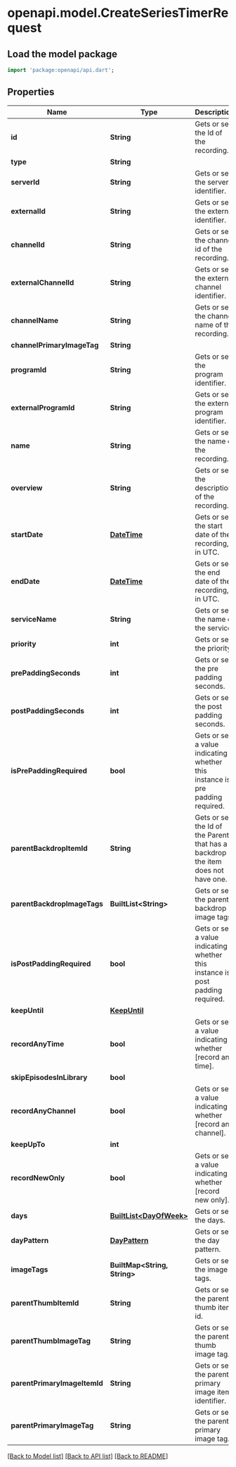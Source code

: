 # openapi.model.CreateSeriesTimerRequest

## Load the model package
```dart
import 'package:openapi/api.dart';
```

## Properties
Name | Type | Description | Notes
------------ | ------------- | ------------- | -------------
**id** | **String** | Gets or sets the Id of the recording. | [optional] 
**type** | **String** |  | [optional] 
**serverId** | **String** | Gets or sets the server identifier. | [optional] 
**externalId** | **String** | Gets or sets the external identifier. | [optional] 
**channelId** | **String** | Gets or sets the channel id of the recording. | [optional] 
**externalChannelId** | **String** | Gets or sets the external channel identifier. | [optional] 
**channelName** | **String** | Gets or sets the channel name of the recording. | [optional] 
**channelPrimaryImageTag** | **String** |  | [optional] 
**programId** | **String** | Gets or sets the program identifier. | [optional] 
**externalProgramId** | **String** | Gets or sets the external program identifier. | [optional] 
**name** | **String** | Gets or sets the name of the recording. | [optional] 
**overview** | **String** | Gets or sets the description of the recording. | [optional] 
**startDate** | [**DateTime**](DateTime.md) | Gets or sets the start date of the recording, in UTC. | [optional] 
**endDate** | [**DateTime**](DateTime.md) | Gets or sets the end date of the recording, in UTC. | [optional] 
**serviceName** | **String** | Gets or sets the name of the service. | [optional] 
**priority** | **int** | Gets or sets the priority. | [optional] 
**prePaddingSeconds** | **int** | Gets or sets the pre padding seconds. | [optional] 
**postPaddingSeconds** | **int** | Gets or sets the post padding seconds. | [optional] 
**isPrePaddingRequired** | **bool** | Gets or sets a value indicating whether this instance is pre padding required. | [optional] 
**parentBackdropItemId** | **String** | Gets or sets the Id of the Parent that has a backdrop if the item does not have one. | [optional] 
**parentBackdropImageTags** | **BuiltList&lt;String&gt;** | Gets or sets the parent backdrop image tags. | [optional] 
**isPostPaddingRequired** | **bool** | Gets or sets a value indicating whether this instance is post padding required. | [optional] 
**keepUntil** | [**KeepUntil**](KeepUntil.md) |  | [optional] 
**recordAnyTime** | **bool** | Gets or sets a value indicating whether [record any time]. | [optional] 
**skipEpisodesInLibrary** | **bool** |  | [optional] 
**recordAnyChannel** | **bool** | Gets or sets a value indicating whether [record any channel]. | [optional] 
**keepUpTo** | **int** |  | [optional] 
**recordNewOnly** | **bool** | Gets or sets a value indicating whether [record new only]. | [optional] 
**days** | [**BuiltList&lt;DayOfWeek&gt;**](DayOfWeek.md) | Gets or sets the days. | [optional] 
**dayPattern** | [**DayPattern**](DayPattern.md) | Gets or sets the day pattern. | [optional] 
**imageTags** | **BuiltMap&lt;String, String&gt;** | Gets or sets the image tags. | [optional] 
**parentThumbItemId** | **String** | Gets or sets the parent thumb item id. | [optional] 
**parentThumbImageTag** | **String** | Gets or sets the parent thumb image tag. | [optional] 
**parentPrimaryImageItemId** | **String** | Gets or sets the parent primary image item identifier. | [optional] 
**parentPrimaryImageTag** | **String** | Gets or sets the parent primary image tag. | [optional] 

[[Back to Model list]](../README.md#documentation-for-models) [[Back to API list]](../README.md#documentation-for-api-endpoints) [[Back to README]](../README.md)


